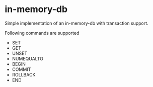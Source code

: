 # in-memory-db

Simple implementation of an in-memory-db with transaction support. 

Following commands are supported
- SET
- GET
- UNSET
- NUMEQUALTO
- BEGIN
- COMMIT
- ROLLBACK
- END


